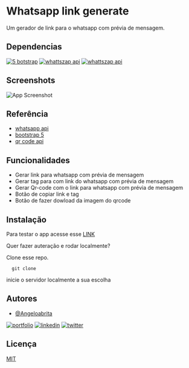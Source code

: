 
# Whatsapp link generate

Um gerador de link para o whatsapp com prévia de mensagem.


## Dependencias
[![5 botstrap](https://img.shields.io/badge/bootstrap-v5-blue)](https://opensource.org/licenses/)
[![whattszap api](https://img.shields.io/badge/whatsapp-api-blue)](http://www.gnu.org/licenses/agpl-3.0)
[![whattszap api](https://img.shields.io/badge/qrcode-api-blue)](http://www.gnu.org/licenses/agpl-3.0)

## Screenshots

![App Screenshot](https://via.placeholder.com/468x300?text=App+Screenshot+Here)


## Referência

- [whatsapp api](https://awesomeopensource.com/project/elangosundar/awesome-README-templates)
 - [bootstrap 5](https://github.com/matiassingers/awesome-readme)
 - [qr code api](https://bulldogjob.com/news/449-how-to-write-a-good-readme-for-your-github-project)

## Funcionalidades


- Gerar link para whatsapp com prévia de mensagem
- Gerar tag <a> para com link do whatsapp com prévia de mensagem
- Gerar Qr-code com o link para whatsapp com prévia de mensagem
- Botão de copiar link e tag
- Botão de fazer dowload da imagem do qrcode

## Instalação


Para testar o app acesse esse [LINK](https://choosealicense.com/licenses/mit/)

Quer fazer auteração e rodar localmente?

Clone esse repo.
```git
  git clone 
```

inicie o servidor localmente a sua escolha


## Autores

- [@Angeloabrita](https://www.github.com/Angeloabrita)


[![portfolio](https://img.shields.io/badge/my_portfolio-000?style=for-the-badge&logo=ko-fi&logoColor=white)](https://katherinempeterson.com/)
[![linkedin](https://img.shields.io/badge/linkedin-0A66C2?style=for-the-badge&logo=linkedin&logoColor=white)](https://www.linkedin.com/)
[![twitter](https://img.shields.io/badge/twitter-1DA1F2?style=for-the-badge&logo=twitter&logoColor=white)](https://twitter.com/)


## Licença

[MIT](https://choosealicense.com/licenses/mit/)

